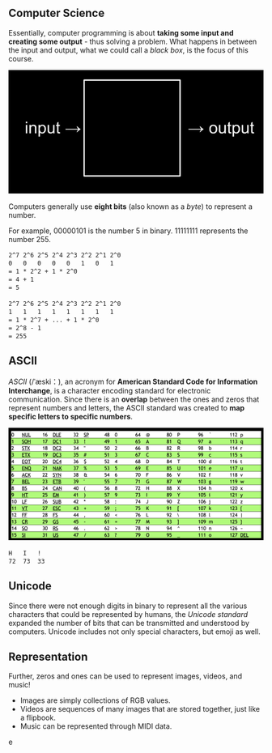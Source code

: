 ## Computer Science

Essentially, computer programming is about **taking some input and creating some output** - thus solving a problem. What happens in between the input and output, what we could call a *black box*, is the focus of this course.

![alt text](./images/blackbox.png)

Computers generally use **eight bits** (also known as a *byte*) to represent a number. 

For example, 00000101 is the number 5 in binary. 11111111 represents the number 255.

```
2^7 2^6 2^5 2^4 2^3 2^2 2^1 2^0
0   0   0   0   0   1   0   1
= 1 * 2^2 + 1 * 2^0
= 4 + 1
= 5

2^7 2^6 2^5 2^4 2^3 2^2 2^1 2^0
1   1   1   1   1   1   1   1
= 1 * 2^7 + ... + 1 * 2^0
= 2^8 - 1 
= 255
```

## ASCII

*ASCII* (/ˈæski：), an acronym for **American Standard Code for Information Interchange**, is a character encoding standard for electronic communication. Since there is an **overlap** between the ones and zeros that represent numbers and letters, the ASCII standard was created to **map specific letters to specific numbers**.

![alt text](./images/ascii.png)

```
H   I   !
72  73  33
```

## Unicode

Since there were not enough digits in binary to represent all the various characters that could be represented by humans, the *Unicode standard* expanded the number of bits that can be transmitted and understood by computers. Unicode includes not only special characters, but emoji as well.

## Representation

Further, zeros and ones can be used to represent images, videos, and music!

- Images are simply collections of RGB values.
- Videos are sequences of many images that are stored together, just like a flipbook.
- Music can be represented through MIDI data.

e